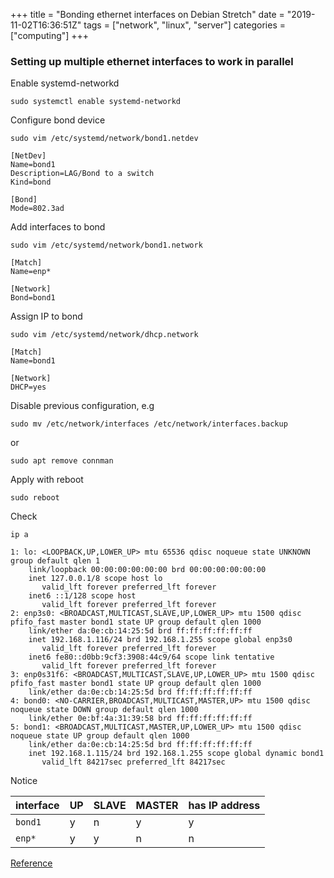 +++
title = "Bonding ethernet interfaces on Debian Stretch"
date = "2019-11-02T16:36:51Z"
tags = ["network", "linux", "server"]
categories = ["computing"]
+++

### Setting up multiple ethernet interfaces to work in parallel 

Enable systemd-networkd

`sudo systemctl enable systemd-networkd`

Configure bond device

`sudo vim /etc/systemd/network/bond1.netdev`

```
[NetDev]
Name=bond1
Description=LAG/Bond to a switch
Kind=bond

[Bond]
Mode=802.3ad
```

Add interfaces to bond

`sudo vim /etc/systemd/network/bond1.network`

```
[Match]
Name=enp*

[Network]
Bond=bond1
```

Assign IP to bond

`sudo vim /etc/systemd/network/dhcp.network`

```
[Match]
Name=bond1

[Network]
DHCP=yes
```

Disable previous configuration, e.g

`sudo mv /etc/network/interfaces /etc/network/interfaces.backup`

or

`sudo apt remove connman`

Apply with reboot

`sudo reboot`

Check

`ip a`

```
1: lo: <LOOPBACK,UP,LOWER_UP> mtu 65536 qdisc noqueue state UNKNOWN group default qlen 1
    link/loopback 00:00:00:00:00:00 brd 00:00:00:00:00:00
    inet 127.0.0.1/8 scope host lo
       valid_lft forever preferred_lft forever
    inet6 ::1/128 scope host 
       valid_lft forever preferred_lft forever
2: enp3s0: <BROADCAST,MULTICAST,SLAVE,UP,LOWER_UP> mtu 1500 qdisc pfifo_fast master bond1 state UP group default qlen 1000
    link/ether da:0e:cb:14:25:5d brd ff:ff:ff:ff:ff:ff
    inet 192.168.1.116/24 brd 192.168.1.255 scope global enp3s0
       valid_lft forever preferred_lft forever
    inet6 fe80::d0bb:9cf3:3908:44c9/64 scope link tentative 
       valid_lft forever preferred_lft forever
3: enp0s31f6: <BROADCAST,MULTICAST,SLAVE,UP,LOWER_UP> mtu 1500 qdisc pfifo_fast master bond1 state UP group default qlen 1000
    link/ether da:0e:cb:14:25:5d brd ff:ff:ff:ff:ff:ff
4: bond0: <NO-CARRIER,BROADCAST,MULTICAST,MASTER,UP> mtu 1500 qdisc noqueue state DOWN group default qlen 1000
    link/ether 0e:bf:4a:31:39:58 brd ff:ff:ff:ff:ff:ff
5: bond1: <BROADCAST,MULTICAST,MASTER,UP,LOWER_UP> mtu 1500 qdisc noqueue state UP group default qlen 1000
    link/ether da:0e:cb:14:25:5d brd ff:ff:ff:ff:ff:ff
    inet 192.168.1.115/24 brd 192.168.1.255 scope global dynamic bond1
       valid_lft 84217sec preferred_lft 84217sec
```
Notice

|interface| UP   | SLAVE | MASTER | has IP address |
|---------|------|-------|--------|----------------|
|`bond1`  |  y   |    n  |  y     |   y            |
|`enp*`   |y|y|n|n|

[Reference](https://wiki.debian.org/Bonding#Using_systemd-networkd)
